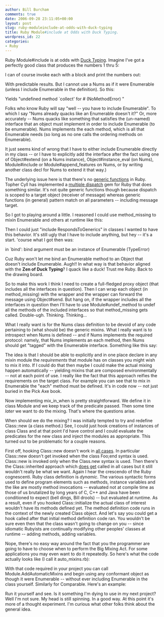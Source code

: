 ```yaml
---
author: Bill Burcham
comments: true
date: 2006-09-28 23:11:05+00:00
layout: post
slug: ruby-moduleinclude-at-odds-with-duck-typing
title: Ruby Module#include at Odds with Duck Typing.
wordpress_id: 22
categories:
- Ruby
---
```


Ruby Module#include is at odds with [Duck Typing](http://en.wikipedia.org/wiki/Duck_typing). Imagine I've got a perfectly good class that produces the numbers 1 thru 5:




I can of course invoke each with a block and print the numbers out:







With predictable results.  But I cannot use a Nums as if it were Enumerable (unless I include Enumerable in the definition).  So this:







Yields "undefined method `collect' for # (NoMethodError) "




Folks who know Ruby will say "well -- you have to include Enumerable".  To which I say "Nums already quacks like an Enumerable doesn't it?"  Or, more accurately -- Nums quacks like something that satisfies the (un-named) interface that an object must implement in order to include Enumerable (to be enumerable).  Nums implements the each method, which is all that Enumerable needs (so long as no one calls the ordering methods on Enumerable).




It just seems kind of wrong that I have to either include Enumerable directly in my class -- or I have to explicitly add the interface after the fact using one of Object#extend (on a Nums instance), Object#instance_eval (on Nums), Module#include or Module#append_features on Nums, or by writing another class decl for Nums to extend it that way.)




The underlying issue here is that there's no [generic functions](http://en.wikipedia.org/wiki/Generic_function) in Ruby.  Topher Cyll has implemented a  [multiple dispatch](http://multi.rubyforge.org/) gem for Ruby that does something similar.  It's not quite generic functions though because dispatch is scoped to a target object (receiver of message) whereas generic functions (in general) pattern match on all parameters -- including message target.




So I got to playing around a little.  I reasoned I could use method_missing to mixin Enumerable and others at runtime like this:







Then I could just "include RespondsToGenerics" in classes I wanted to have this behavior.  It's still ugly that I have to include anything, but hey -- it's a start.  'course what I got then was:




in `bind': bind argument must be an instance of Enumerable (TypeError)




Cuz Ruby won't let me bind an Enumerable method to an Object that doesn't include Enumerable.  Augh!!  In what way is that behavior aligned with the **Zen of Duck Typing**?  I quack like a duck!  Trust me Ruby.  Back to the drawing board.




So to make this work I think I need to create a full-fledged proxy object (that includes all the interfaces in question).  Then I can wrap each object (in method_missing) with the wrapper and the wrapper can forward the message using Object#send.  But hang on, if the wrapper includes all the interfaces in question then I'll have to use Module#undef_method to undef all the methods of the included interfaces so that method_missing gets called.  Double-ugh.  Thinking.  Thinking...




What I really want is for the Nums class definition to be devoid of any code pertaining to (what should be) the generic mixins.  What I really want is to introspect when Nums is defined -- and if Nums implements the required protocol: namely, that Nums implements an each method, then Nums should get "tagged" with the Enumerable interface.  Something like this say:







The idea is that I should be able to explicitly and in one place declare in any mixin module the _requirements_ that module has on classes you might wish to mix it into.  If I could do that then maybe I could make the actual mixing happen automatically -- yielding mixins that are composed environmentally -- not at each point of use.  I really like the fact that this approach reifies the requirements on the target class.  For example you can see that to mix in Enumerable the "each" method must be defined.  It's in code now -- not just buried in the Pick Axe book.




Now implementing mix_in_when is pretty straightforward.  We define it in class Module and we keep track of the predicate passed.  Then some time _later_ we want to do the mixing.  That's where the questions arise.




When should we do the mixing? I was initially tempted to try and redefine Class::new (a class method.)  See, I could just hook creations of instances of class Class and at that point I'd have control and I could evaluate the predicates for the new class and inject the modules as appropriate.  This turned out to be problematic for a couple reasons.




First off, hooking Class::new doesn't work in [all cases](http://blade.nagaokaut.ac.jp/cgi-bin/scat.rb/ruby/ruby-talk/23318).  In particular Class::new doesn't get invoked when the class Foo;end syntax is used.  Class::new is invoked only when the Class.new syntax is used.  Then there's the Class::inherited approach which [does get](http://blade.nagaokaut.ac.jp/cgi-bin/scat.rb/ruby/ruby-talk/194052) called in all cases but it still wouldn't really be what we want.  Again I hear the crescendo of the Ruby cognescenti.  Ruby class definition is _dynamic_.  The various syntactic forms used to define program elements such as methods, instance variables and the like are mostly method invocations -- evaluated not at compile time as those of us brutalized by long years of C, C++ and Java have been conditioned to expect (bell dings, Bill drools) -- but evaluated at runtime.  As a result, even if you hooked Class::initialize the actual class of interest wouldn't have its methods defined yet.  The method definition code runs in the context of the newly created Class object.  And let's say you could get a hook called after that initial method definition code ran.  You wouldn't be sure even then that the class wasn't going to change on you -- since idiomatic Rubyists are continually modifying other peoples' classes at runtime -- adding methods, adding variables.




Nope, there's no easy way around the fact that you the programmer are going to have to choose when to perform the Big Mixing Act.  For some applications you may even want to do it repeatedly.  So here's what the code actually looks like (I call it auto_mixins.rb):







With that code required in your project you can call Module.AddAutomaticMixins and begin using any conformant object as though it were Enumerable -- without ever including Enumerable in the class yourself.  Similarly for Comparable.  Here's an example:







Run it yourself and see.  Is it something I'm dying to use in my next project?  Well I'm not sure.  My head is still spinning. In a good way.  At this point it's more of a thought experiment.  I'm curious what other folks think about the general idea.



